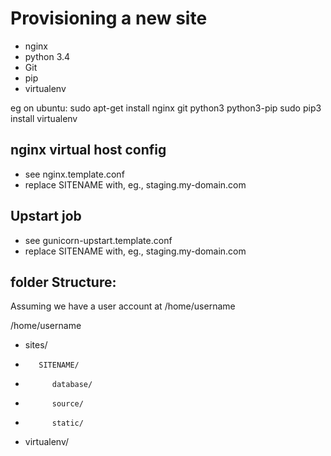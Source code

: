 Provisioning a new site
========================

* nginx
* python 3.4
* Git
* pip
* virtualenv

eg on ubuntu:
	sudo apt-get install nginx git python3 python3-pip
	sudo pip3 install virtualenv
	
## nginx virtual host config

* see nginx.template.conf
* replace SITENAME with, eg., staging.my-domain.com	

## Upstart job

* see gunicorn-upstart.template.conf
* replace SITENAME with, eg., staging.my-domain.com

## folder Structure:
Assuming we have a user account at /home/username

/home/username
*   sites/
*        SITENAME/
*			database/
*			source/
*			static/
*	virtualenv/
			

